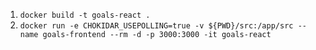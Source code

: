 1. `docker build -t goals-react .`
2. `docker run -e CHOKIDAR_USEPOLLING=true -v ${PWD}/src:/app/src --name goals-frontend --rm -d -p 3000:3000 -it goals-react`
